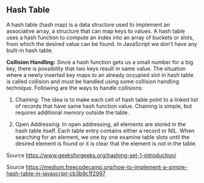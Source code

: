 ## Hash Table

A hash table (hash map) is a data structure used to implement an associative array, a structure that can map keys to values. A hash table uses a hash function to compute an index into an array of buckets or slots, from which the desired value can be found. In JavaScript we don’t have any built-in hash table.

**Collision Handling:** Since a hash function gets us a small number for a big key, there is possibility that two keys result in same value. The situation where a newly inserted key maps to an already occupied slot in hash table is called collision and must be handled using some collision handling technique. Following are the ways to handle collisions:

1. Chaining: The idea is to make each cell of hash table point to a linked list of records that have same hash function value. Chaining is simple, but requires additional memory outside the table.

2. Open Addressing: In open addressing, all elements are stored in the hash table itself. Each table entry contains either a record or NIL. When searching for an element, we one by one examine table slots until the desired element is found or it is clear that the element is not in the table.

Source https://www.geeksforgeeks.org/hashing-set-1-introduction/

Source https://medium.freecodecamp.org/how-to-implement-a-simple-hash-table-in-javascript-cb3b9c1f2997
